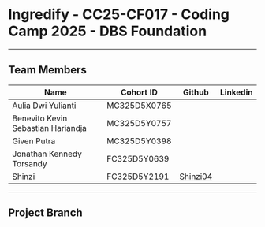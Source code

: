 # Ingredify - CC25-CF017 - Coding Camp 2025 - DBS Foundation
___
## Team Members
| Name                                 | Cohort ID     | Github      | Linkedin    |
| ------------------------------------ | ------------- | ----------- | ----------- |
| Aulia Dwi Yulianti                   | MC325D5X0765  |             |             |
| Benevito Kevin Sebastian Hariandja   | MC325D5Y0757  |             |             |
| Given Putra                          | MC325D5Y0398  |             |             |
| Jonathan Kennedy Torsandy            | FC325D5Y0639  |             |             |
| Shinzi                               | FC325D5Y2191  | [Shinzi04](https://github.com/Shinzi04)|             |
___
## Project Branch
